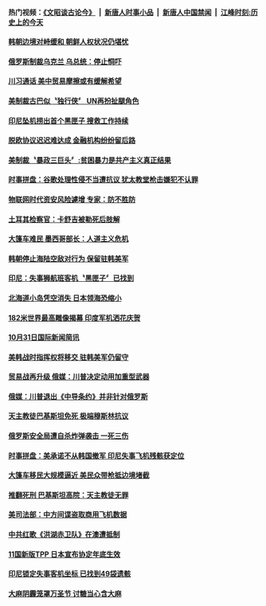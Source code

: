 #### 热门视频：[《文昭谈古论今》](https://github.com/gfw-breaker/wenzhao/blob/master/README.md?t=11041833?t=11041533?t=11041233?t=11040933?t=11040633?t=11040333?t=11040033?t=11032133?t=11031833?t=11031533?t=11031233?t=11030933?t=11030633?t=11030333?t=11030033?t=11022133?t=11021833?t=11021533?t=11021232?t=11020933?t=11020633) &nbsp;|&nbsp; [新唐人时事小品](https://github.com/gfw-breaker/ntdtv-comedy/blob/master/README.md?t=11041833?t=11041533?t=11041233?t=11040933?t=11040633?t=11040333?t=11040033?t=11032133?t=11031833?t=11031533?t=11031233?t=11030933?t=11030633?t=11030333?t=11030033?t=11022133?t=11021833?t=11021533?t=11021232?t=11020933?t=11020633) &nbsp;|&nbsp; [新唐人中国禁闻](https://github.com/gfw-breaker/ntdtv-news/blob/master/README.md?t=11041833?t=11041533?t=11041233?t=11040933?t=11040633?t=11040333?t=11040033?t=11032133?t=11031833?t=11031533?t=11031233?t=11030933?t=11030633?t=11030333?t=11030033?t=11022133?t=11021833?t=11021533?t=11021232?t=11020933?t=11020633) &nbsp;|&nbsp; [江峰时刻:历史上的今天](https://github.com/gfw-breaker/today-in-history/blob/master/README.md?t=11041833?t=11041533?t=11041233?t=11040933?t=11040633?t=11040333?t=11040033?t=11032133?t=11031833?t=11031533?t=11031233?t=11030933?t=11030633?t=11030333?t=11030033?t=11022133?t=11021833?t=11021533?t=11021232?t=11020933?t=11020633) 

#### [韩朝边境对峙缓和 朝鲜人权状况仍堪忧](../pages/news202/a1397706.md?t=11041833?t=11041533?t=11041233?t=11040933?t=11040633?t=11040333?t=11040033?t=11032133?t=11031833?t=11031533?t=11031233?t=11030933?t=11030633?t=11030333?t=11030033?t=11022133?t=11021833?t=11021533?t=11021232?t=11020933?t=11020633) 


#### [俄罗斯制裁乌克兰 乌总统：停止恫吓](../pages/news202/a1397714.md?t=11041833?t=11041533?t=11041233?t=11040933?t=11040633?t=11040333?t=11040033?t=11032133?t=11031833?t=11031533?t=11031233?t=11030933?t=11030633?t=11030333?t=11030033?t=11022133?t=11021833?t=11021533?t=11021232?t=11020933?t=11020633) 

#### [川习通话 美中贸易摩擦或有缓解希望](../pages/news202/a1397711.md?t=11041833?t=11041533?t=11041233?t=11040933?t=11040633?t=11040333?t=11040033?t=11032133?t=11031833?t=11031533?t=11031233?t=11030933?t=11030633?t=11030333?t=11030033?t=11022133?t=11021833?t=11021533?t=11021232?t=11020933?t=11020633) 

#### [美制裁古巴似〝独行侠〞 UN再扮扯腿角色](../pages/news202/a1397709.md?t=11041833?t=11041533?t=11041233?t=11040933?t=11040633?t=11040333?t=11040033?t=11032133?t=11031833?t=11031533?t=11031233?t=11030933?t=11030633?t=11030333?t=11030033?t=11022133?t=11021833?t=11021533?t=11021232?t=11020933?t=11020633) 

#### [印尼坠机捞出首个黑匣子 搜救工作持续](../pages/news202/a1397705.md?t=11041833?t=11041533?t=11041233?t=11040933?t=11040633?t=11040333?t=11040033?t=11032133?t=11031833?t=11031533?t=11031233?t=11030933?t=11030633?t=11030333?t=11030033?t=11022133?t=11021833?t=11021533?t=11021232?t=11020933?t=11020633) 

#### [脱欧协议迟迟难达成 金融机构纷纷留后路](../pages/news202/a1397703.md?t=11041833?t=11041533?t=11041233?t=11040933?t=11040633?t=11040333?t=11040033?t=11032133?t=11031833?t=11031533?t=11031233?t=11030933?t=11030633?t=11030333?t=11030033?t=11022133?t=11021833?t=11021533?t=11021232?t=11020933?t=11020633) 

#### [美制裁〝暴政三巨头〞:贫困暴力是共产主义真正结果](../pages/news202/a1397702.md?t=11041833?t=11041533?t=11041233?t=11040933?t=11040633?t=11040333?t=11040033?t=11032133?t=11031833?t=11031533?t=11031233?t=11030933?t=11030633?t=11030333?t=11030033?t=11022133?t=11021833?t=11021533?t=11021232?t=11020933?t=11020633) 

#### [时事拼盘：谷歌处理性侵不当遭抗议 犹太教堂枪击嫌犯不认罪](../pages/news202/a1397700.md?t=11041833?t=11041533?t=11041233?t=11040933?t=11040633?t=11040333?t=11040033?t=11032133?t=11031833?t=11031533?t=11031233?t=11030933?t=11030633?t=11030333?t=11030033?t=11022133?t=11021833?t=11021533?t=11021232?t=11020933?t=11020633) 


#### [物联网时代资安风险遽增 专家：防不胜防](../pages/news202/a1397669.md?t=11041833?t=11041533?t=11041233?t=11040933?t=11040633?t=11040333?t=11040033?t=11032133?t=11031833?t=11031533?t=11031233?t=11030933?t=11030633?t=11030333?t=11030033?t=11022133?t=11021833?t=11021533?t=11021232?t=11020933?t=11020633) 

#### [土耳其检察官：卡舒吉被勒死后肢解](../pages/news202/a1397666.md?t=11041833?t=11041533?t=11041233?t=11040933?t=11040633?t=11040333?t=11040033?t=11032133?t=11031833?t=11031533?t=11031233?t=11030933?t=11030633?t=11030333?t=11030033?t=11022133?t=11021833?t=11021533?t=11021232?t=11020933?t=11020633) 

#### [大篷车难民 墨西哥部长：人道主义危机](../pages/news202/a1397664.md?t=11041833?t=11041533?t=11041233?t=11040933?t=11040633?t=11040333?t=11040033?t=11032133?t=11031833?t=11031533?t=11031233?t=11030933?t=11030633?t=11030333?t=11030033?t=11022133?t=11021833?t=11021533?t=11021232?t=11020933?t=11020633) 

#### [韩朝停止海陆空敌对行为 保留驻韩美军](../pages/news202/a1397659.md?t=11041833?t=11041533?t=11041233?t=11040933?t=11040633?t=11040333?t=11040033?t=11032133?t=11031833?t=11031533?t=11031233?t=11030933?t=11030633?t=11030333?t=11030033?t=11022133?t=11021833?t=11021533?t=11021232?t=11020933?t=11020633) 


#### [印尼：失事狮航班客机〝黑匣子〞已找到](../pages/news202/a1397649.md?t=11041833?t=11041533?t=11041233?t=11040933?t=11040633?t=11040333?t=11040033?t=11032133?t=11031833?t=11031533?t=11031233?t=11030933?t=11030633?t=11030333?t=11030033?t=11022133?t=11021833?t=11021533?t=11021232?t=11020933?t=11020633) 

#### [北海道小岛凭空消失 日本领海恐缩小](../pages/news202/a1397621.md?t=11041833?t=11041533?t=11041233?t=11040933?t=11040633?t=11040333?t=11040033?t=11032133?t=11031833?t=11031533?t=11031233?t=11030933?t=11030633?t=11030333?t=11030033?t=11022133?t=11021833?t=11021533?t=11021232?t=11020933?t=11020633) 

#### [182米世界最高雕像揭幕 印度军机洒花庆贺](../pages/news202/a1397616.md?t=11041833?t=11041533?t=11041233?t=11040933?t=11040633?t=11040333?t=11040033?t=11032133?t=11031833?t=11031533?t=11031233?t=11030933?t=11030633?t=11030333?t=11030033?t=11022133?t=11021833?t=11021533?t=11021232?t=11020933?t=11020633) 

#### [10月31日国际新闻简讯](../pages/news202/a1397642.md?t=11041833?t=11041533?t=11041233?t=11040933?t=11040633?t=11040333?t=11040033?t=11032133?t=11031833?t=11031533?t=11031233?t=11030933?t=11030633?t=11030333?t=11030033?t=11022133?t=11021833?t=11021533?t=11021232?t=11020933?t=11020633) 

#### [美韩战时指挥权将移交 驻韩美军仍留守](../pages/news202/a1397636.md?t=11041833?t=11041533?t=11041233?t=11040933?t=11040633?t=11040333?t=11040033?t=11032133?t=11031833?t=11031533?t=11031233?t=11030933?t=11030633?t=11030333?t=11030033?t=11022133?t=11021833?t=11021533?t=11021232?t=11020933?t=11020633) 

#### [贸易战再升级 俄媒：川普决定动用加重型武器](../pages/news202/a1397513.md?t=11041833?t=11041533?t=11041233?t=11040933?t=11040633?t=11040333?t=11040033?t=11032133?t=11031833?t=11031533?t=11031233?t=11030933?t=11030633?t=11030333?t=11030033?t=11022133?t=11021833?t=11021533?t=11021232?t=11020933?t=11020633) 

#### [俄媒：川普退出《中导条约》并非针对俄罗斯](../pages/news202/a1397599.md?t=11041833?t=11041533?t=11041233?t=11040933?t=11040633?t=11040333?t=11040033?t=11032133?t=11031833?t=11031533?t=11031233?t=11030933?t=11030633?t=11030333?t=11030033?t=11022133?t=11021833?t=11021533?t=11021232?t=11020933?t=11020633) 


#### [天主教徒巴基斯坦免死 极端穆斯林抗议](../pages/news202/a1397566.md?t=11041833?t=11041533?t=11041233?t=11040933?t=11040633?t=11040333?t=11040033?t=11032133?t=11031833?t=11031533?t=11031233?t=11030933?t=11030633?t=11030333?t=11030033?t=11022133?t=11021833?t=11021533?t=11021232?t=11020933?t=11020633) 

#### [俄罗斯安全局遭自杀炸弹袭击  一死三伤](../pages/news202/a1397564.md?t=11041833?t=11041533?t=11041233?t=11040933?t=11040633?t=11040333?t=11040033?t=11032133?t=11031833?t=11031533?t=11031233?t=11030933?t=11030633?t=11030333?t=11030033?t=11022133?t=11021833?t=11021533?t=11021232?t=11020933?t=11020633) 

#### [时事拼盘：美承诺不从韩国撤军 印尼失事飞机残骸获定位](../pages/news202/a1397563.md?t=11041833?t=11041533?t=11041233?t=11040933?t=11040633?t=11040333?t=11040033?t=11032133?t=11031833?t=11031533?t=11031233?t=11030933?t=11030633?t=11030333?t=11030033?t=11022133?t=11021833?t=11021533?t=11021232?t=11020933?t=11020633) 

#### [大篷车移民大规模逼近 美民众带枪抵边境堵截](../pages/news202/a1397557.md?t=11041833?t=11041533?t=11041233?t=11040933?t=11040633?t=11040333?t=11040033?t=11032133?t=11031833?t=11031533?t=11031233?t=11030933?t=11030633?t=11030333?t=11030033?t=11022133?t=11021833?t=11021533?t=11021232?t=11020933?t=11020633) 


#### [推翻死刑 巴基斯坦高院：天主教徒无罪](../pages/news202/a1397525.md?t=11041833?t=11041533?t=11041233?t=11040933?t=11040633?t=11040333?t=11040033?t=11032133?t=11031833?t=11031533?t=11031233?t=11030933?t=11030633?t=11030333?t=11030033?t=11022133?t=11021833?t=11021533?t=11021232?t=11020933?t=11020633) 

#### [美司法部：中方间谍盗取商用飞机数据](../pages/news202/a1397523.md?t=11041833?t=11041533?t=11041233?t=11040933?t=11040633?t=11040333?t=11040033?t=11032133?t=11031833?t=11031533?t=11031233?t=11030933?t=11030633?t=11030333?t=11030033?t=11022133?t=11021833?t=11021533?t=11021232?t=11020933?t=11020633) 

#### [中共红歌《洪湖赤卫队》在澳遭抵制](../pages/news202/a1397521.md?t=11041833?t=11041533?t=11041233?t=11040933?t=11040633?t=11040333?t=11040033?t=11032133?t=11031833?t=11031533?t=11031233?t=11030933?t=11030633?t=11030333?t=11030033?t=11022133?t=11021833?t=11021533?t=11021232?t=11020933?t=11020633) 

#### [11国新版TPP 日本宣布协定年底生效](../pages/news202/a1397519.md?t=11041833?t=11041533?t=11041233?t=11040933?t=11040633?t=11040333?t=11040033?t=11032133?t=11031833?t=11031533?t=11031233?t=11030933?t=11030633?t=11030333?t=11030033?t=11022133?t=11021833?t=11021533?t=11021232?t=11020933?t=11020633) 

#### [印尼锁定失事客机坐标  已找到49袋遗骸](../pages/news202/a1397517.md?t=11041833?t=11041533?t=11041233?t=11040933?t=11040633?t=11040333?t=11040033?t=11032133?t=11031833?t=11031533?t=11031233?t=11030933?t=11030633?t=11030333?t=11030033?t=11022133?t=11021833?t=11021533?t=11021232?t=11020933?t=11020633) 

#### [大麻阴霾笼罩万圣节 讨糖当心含大麻](../pages/news202/a1397516.md?t=11041833?t=11041533?t=11041233?t=11040933?t=11040633?t=11040333?t=11040033?t=11032133?t=11031833?t=11031533?t=11031233?t=11030933?t=11030633?t=11030333?t=11030033?t=11022133?t=11021833?t=11021533?t=11021232?t=11020933?t=11020633) 


